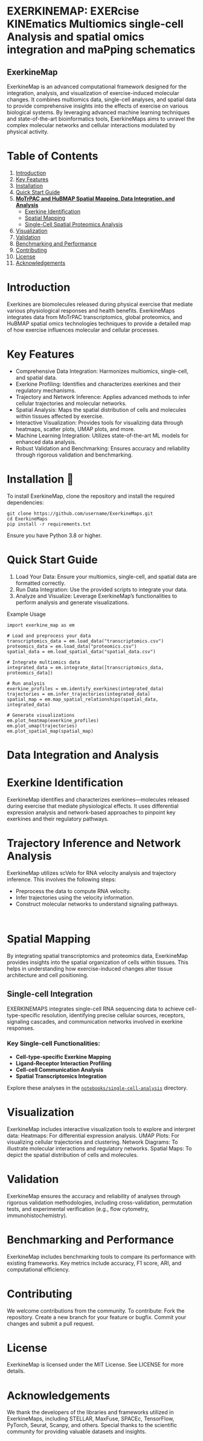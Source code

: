 # EXERKINEMAP: EXERcise KINEmatics Multiomics single-cell Analysis and spatial omics integration and maPping schematics

## ExerkineMap
ExerkineMap is an advanced computational framework designed for the integration, analysis, and visualization of exercise-induced molecular changes. It combines multiomics data, single-cell analyses, and spatial data to provide comprehensive insights into the effects of exercise on various biological systems. By leveraging advanced machine learning techniques and state-of-the-art bioinformatics tools, ExerkineMaps aims to unravel the complex molecular networks and cellular interactions modulated by physical activity.

# Table of Contents
1. [Introduction](#introduction)
2. [Key Features](#key-features)
3. [Installation](#installation)
4. [Quick Start Guide](#quick-start-guide)
5. **[MoTrPAC and HuBMAP Spatial Mapping, Data Integration, and Analysis](#spatial-mapping-data-integration-and-analysis)**
   - [Exerkine Identification](#exerkine-identification)
   - [Spatial Mapping](#spatial-mapping)
   - [Single-Cell Spatial Proteomics Analysis](#single-cell-analysis)
6. [Visualization](#visualization)
7. [Validation](#validation)
8. [Benchmarking and Performance](#benchmarking-and-performance)
9. [Contributing](#contributing)
10. [License](#license)
11. [Acknowledgements](#acknowledgements)

# Introduction 
Exerkines are biomolecules released during physical exercise that mediate various physiological responses and health benefits. ExerkineMaps integrates data from MoTrPAC transcriptomics, global proteomics, and HuBMAP spatial omics technologies techniques to provide a detailed map of how exercise influences molecular and cellular processes.

# Key Features
* Comprehensive Data Integration: Harmonizes multiomics, single-cell, and spatial data.
* Exerkine Profiling: Identifies and characterizes exerkines and their regulatory mechanisms.
* Trajectory and Network Inference: Applies advanced methods to infer cellular trajectories and molecular networks.
* Spatial Analysis: Maps the spatial distribution of cells and molecules within tissues affected by exercise.
* Interactive Visualization: Provides tools for visualizing data through heatmaps, scatter plots, UMAP plots, and more.
* Machine Learning Integration: Utilizes state-of-the-art ML models for enhanced data analysis.
* Robust Validation and Benchmarking: Ensures accuracy and reliability through rigorous validation and benchmarking.

# Installation 🧬
To install ExerkineMap, clone the repository and install the required dependencies:
```
git clone https://github.com/username/ExerkineMaps.git
cd ExerkineMaps
pip install -r requirements.txt
```
Ensure you have Python 3.8 or higher.

# Quick Start Guide
1. Load Your Data: Ensure your multiomics, single-cell, and spatial data are formatted correctly.
2. Run Data Integration: Use the provided scripts to integrate your data.
3. Analyze and Visualize: Leverage ExerkineMap’s functionalities to perform analysis and generate visualizations.

Example Usage
```
import exerkine_map as em

# Load and preprocess your data
transcriptomics_data = em.load_data("transcriptomics.csv")
proteomics_data = em.load_data("proteomics.csv")
spatial_data = em.load_spatial_data("spatial_data.csv")

# Integrate multiomics data
integrated_data = em.integrate_data([transcriptomics_data, proteomics_data])

# Run analysis
exerkine_profiles = em.identify_exerkines(integrated_data)
trajectories = em.infer_trajectories(integrated_data)
spatial_map = em.map_spatial_relationships(spatial_data, integrated_data)

# Generate visualizations
em.plot_heatmap(exerkine_profiles)
em.plot_umap(trajectories)
em.plot_spatial_map(spatial_map)
```

# Data Integration and Analysis
# Exerkine Identification
ExerkineMap identifies and characterizes exerkines—molecules released during exercise that mediate physiological effects. It uses differential expression analysis and network-based approaches to pinpoint key exerkines and their regulatory pathways.

# Trajectory Inference and Network Analysis
ExerkineMap utilizes scVelo for RNA velocity analysis and trajectory inference. This involves the following steps:
* Preprocess the data to compute RNA velocity.
* Infer trajectories using the velocity information.
* Construct molecular networks to understand signaling pathways.

```


```


# Spatial Mapping
By integrating spatial transcriptomics and proteomics data, ExerkineMap provides insights into the spatial organization of cells within tissues. This helps in understanding how exercise-induced changes alter tissue architecture and cell positioning.


##  Single-cell Integration

EXERKINEMAPS integrates single-cell RNA sequencing data to achieve cell-type-specific resolution, identifying precise cellular sources, receptors, signaling cascades, and communication networks involved in exerkine responses.

### Key Single-cell Functionalities:

- **Cell-type-specific Exerkine Mapping**
- **Ligand-Receptor Interaction Profiling**
- **Cell-cell Communication Analysis**
- **Spatial Transcriptomics Integration**

Explore these analyses in the [`notebooks/single-cell-analysis`](notebooks/single-cell-analysis/) directory.

# Visualization
ExerkineMap includes interactive visualization tools to explore and interpret data:
Heatmaps: For differential expression analysis.
UMAP Plots: For visualizing cellular trajectories and clustering.
Network Diagrams: To illustrate molecular interactions and regulatory networks.
Spatial Maps: To depict the spatial distribution of cells and molecules.

# Validation
ExerkineMap ensures the accuracy and reliability of analyses through rigorous validation methodologies, including cross-validation, permutation tests, and experimental verification (e.g., flow cytometry, immunohistochemistry).

# Benchmarking and Performance
ExerkineMap includes benchmarking tools to compare its performance with existing frameworks. Key metrics include accuracy, F1 score, ARI, and computational efficiency.

# Contributing
We welcome contributions from the community. To contribute:
Fork the repository.
Create a new branch for your feature or bugfix.
Commit your changes and submit a pull request.

# License
ExerkineMap is licensed under the MIT License. See LICENSE for more details.

# Acknowledgements
We thank the developers of the libraries and frameworks utilized in ExerkineMaps, including STELLAR, MaxFuse, SPACEc, TensorFlow, PyTorch, Seurat, Scanpy, and others. Special thanks to the scientific community for providing valuable datasets and insights.

